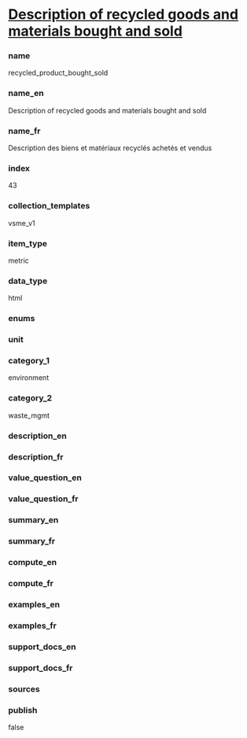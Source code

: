 
# [Description of recycled goods and materials bought and sold](#recycled_product_bought_sold)

### name

recycled_product_bought_sold

### name_en

Description of recycled goods and materials bought and sold

### name_fr

Description des biens et matériaux recyclés achetés et vendus

### index

43

### collection_templates

vsme_v1

### item_type

metric

### data_type

html

### enums



### unit



### category_1

environment

### category_2

waste_mgmt

### description_en



### description_fr



### value_question_en



### value_question_fr



### summary_en



### summary_fr



### compute_en



### compute_fr



### examples_en



### examples_fr



### support_docs_en



### support_docs_fr



### sources



### publish

false
